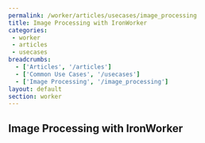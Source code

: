 ```yaml
---
permalink: /worker/articles/usecases/image_processing
title: Image Processing with IronWorker
categories:
 - worker
 - articles
 - usecases
breadcrumbs:
  - ['Articles', '/articles']
  - ['Common Use Cases', '/usecases']
  - ['Image Processing', '/image_processing']
layout: default
section: worker
---
```


## Image Processing with IronWorker

